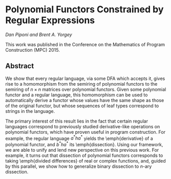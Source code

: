 Polynomial Functors Constrained by Regular Expressions
======================================================

*Dan Piponi and Brent A. Yorgey*

This work was published in the Conference on the Mathematics of
Program Construction (MPC) 2015.

Abstract
--------

We show that every regular language, via some DFA which accepts it,
gives rise to a homomorphism from the semiring of polynomial functors
to the semiring of $n \times n$ matrices over polynomial functors.
Given some polynomial functor and a regular language, this
homomorphism can be used to automatically derive a functor whose
values have the same shape as those of the original functor, but whose
sequences of leaf types correspond to strings in the language.

The primary interest of this result lies in the fact that certain
regular languages correspond to previously studied derivative-like
operations on polynomial functors, which have proven useful in program
construction.  For example, the regular language $a^*ha^*$ yields the
\emph{derivative} of a polynomial functor, and $b^*ha^*$ its
\emph{dissection}.  Using our framework, we are able to unify and lend
new perspective on this previous work.  For example, it turns out that
dissection of polynomial functors corresponds to taking \emph{divided
differences} of real or complex functions, and, guided by this
parallel, we show how to generalize binary dissection to $n$-ary
dissection.
